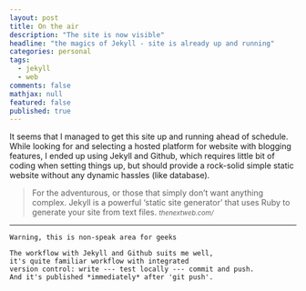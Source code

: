 ```yaml
---
layout: post
title: On the air
description: "The site is now visible"
headline: "the magics of Jekyll - site is already up and running"
categories: personal
tags: 
  - jekyll
  - web
comments: false
mathjax: null
featured: false
published: true
---
```


It seems that I managed to get this site up and running ahead of schedule. While looking for
and selecting a hosted platform for website with blogging features, I ended up using Jekyll and Github, 
which requires little bit of coding when setting things up, but should provide a rock-solid simple 
static website without any dynamic hassles (like database).

>For the adventurous, or those that simply don’t want anything complex. 
Jekyll is a powerful ‘static site generator’ that uses Ruby to generate your site from text files. 
><cite><small>thenextweb.com/</small></cite>

---

    Warning, this is non-speak area for geeks

    The workflow with Jekyll and Github suits me well, 
    it's quite familiar workflow with integrated 
    version control: write --- test locally --- commit and push. 
    And it's published *immediately* after 'git push'.
